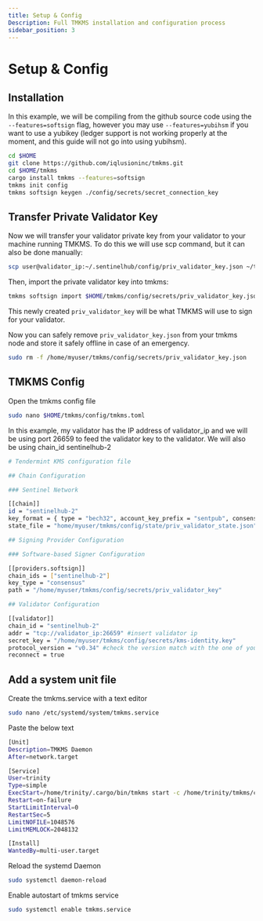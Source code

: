 ```yaml
---
title: Setup & Config
Description: Full TMKMS installation and configuration process
sidebar_position: 3
---
```


# Setup & Config

## Installation

In this example, we will be compiling from the github source code using the `--features=softsign` flag, however you may use `--features=yubihsm` if you want to use a yubikey (ledger support is not working properly at the moment, and this guide will not go into using yubihsm).

```bash
cd $HOME
git clone https://github.com/iqlusioninc/tmkms.git
cd $HOME/tmkms
cargo install tmkms --features=softsign
tmkms init config
tmkms softsign keygen ./config/secrets/secret_connection_key
```

## Transfer Private Validator Key

Now we will transfer your validator private key from your validator to your machine running TMKMS. To do this we will use scp command, but it can also be done manually:

```bash
scp user@validator_ip:~/.sentinelhub/config/priv_validator_key.json ~/tmkms/config/secrets
```

Then, import the private validator key into tmkms:

```bash
tmkms softsign import $HOME/tmkms/config/secrets/priv_validator_key.json $HOME/tmkms/config/secrets/priv_validator_key
```

This newly created `priv_validator_key` will be what TMKMS will use to sign for your validator.

Now you can safely remove `priv_validator_key.json` from your tmkms node and store it safely offline in case of an emergency.

```bash
sudo rm -f /home/myuser/tmkms/config/secrets/priv_validator_key.json
```

## TMKMS Config

Open the tmkms config file

```bash
sudo nano $HOME/tmkms/config/tmkms.toml
```

In this example, my validator has the IP address of validator_ip and we will be using port 26659 to feed the validator key to the validator. We will also be using chain_id sentinelhub-2

```bash title="$HOME/tmkms/config/tmkms.toml"
# Tendermint KMS configuration file

## Chain Configuration

### Sentinel Network

[[chain]]
id = "sentinelhub-2"
key_format = { type = "bech32", account_key_prefix = "sentpub", consensus_key_prefix = "sentvalconspub" }
state_file = "home/myuser/tmkms/config/state/priv_validator_state.json"

## Signing Provider Configuration

### Software-based Signer Configuration

[[providers.softsign]]
chain_ids = ["sentinelhub-2"]
key_type = "consensus"
path = "/home/myuser/tmkms/config/secrets/priv_validator_key"

## Validator Configuration

[[validator]]
chain_id = "sentinelhub-2"
addr = "tcp://validator_ip:26659" #insert validator ip
secret_key = "/home/myuser/tmkms/config/secrets/kms-identity.key"
protocol_version = "v0.34" #check the version match with the one of your validator
reconnect = true
```

## Add a system unit file

Create the tmkms.service with a text editor

```bash
sudo nano /etc/systemd/system/tmkms.service
```

Paste the below text

```bash title="/etc/systemd/system/tmkms.service"
[Unit]
Description=TMKMS Daemon
After=network.target

[Service]
User=trinity
Type=simple
ExecStart=/home/trinity/.cargo/bin/tmkms start -c /home/trinity/tmkms/config/tmkms.toml
Restart=on-failure
StartLimitInterval=0
RestartSec=5
LimitNOFILE=1048576
LimitMEMLOCK=2048132

[Install]
WantedBy=multi-user.target
```

Reload the systemd Daemon

```bash
sudo systemctl daemon-reload
```

Enable autostart of tmkms service

```bash
sudo systemctl enable tmkms.service
```